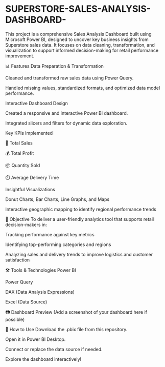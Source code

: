 # SUPERSTORE-SALES-ANALYSIS-DASHBOARD-


This project is a comprehensive Sales Analysis Dashboard built using Microsoft Power BI, designed to uncover key business insights from Superstore sales data. It focuses on data cleaning, transformation, and visualization to support informed decision-making for retail performance improvement.

📊 Features
Data Preparation & Transformation

Cleaned and transformed raw sales data using Power Query.

Handled missing values, standardized formats, and optimized data model performance.

Interactive Dashboard Design

Created a responsive and interactive Power BI dashboard.

Integrated slicers and filters for dynamic data exploration.

Key KPIs Implemented

🛒 Total Sales

💰 Total Profit

📦 Quantity Sold

⏱️ Average Delivery Time

Insightful Visualizations

Donut Charts, Bar Charts, Line Graphs, and Maps

Interactive geographic mapping to identify regional performance trends

📌 Objective
To deliver a user-friendly analytics tool that supports retail decision-makers in:

Tracking performance against key metrics

Identifying top-performing categories and regions

Analyzing sales and delivery trends to improve logistics and customer satisfaction

🛠 Tools & Technologies
Power BI

Power Query

DAX (Data Analysis Expressions)

Excel (Data Source)

📷 Dashboard Preview
(Add a screenshot of your dashboard here if possible)

🚀 How to Use
Download the .pbix file from this repository.

Open it in Power BI Desktop.

Connect or replace the data source if needed.

Explore the dashboard interactively!
